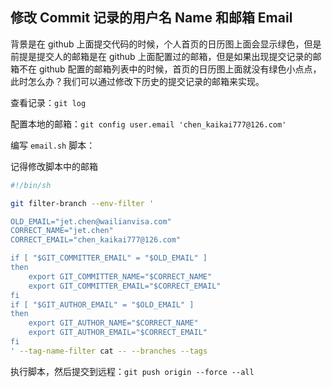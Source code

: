 ## 修改 Commit 记录的用户名 Name 和邮箱 Email

背景是在 github 上面提交代码的时候，个人首页的日历图上面会显示绿色，但是前提是提交人的邮箱是在 github 上面配置过的邮箱，但是如果出现提交记录的邮箱不在 github 配置的邮箱列表中的时候，首页的日历图上面就没有绿色小点点，此时怎么办？我们可以通过修改下历史的提交记录的邮箱来实现。

查看记录：`git log`

配置本地的邮箱：`git config user.email 'chen_kaikai777@126.com'`

编写 `email.sh` 脚本：

记得修改脚本中的邮箱

``` bash
#!/bin/sh

git filter-branch --env-filter '

OLD_EMAIL="jet.chen@wailianvisa.com"
CORRECT_NAME="jet.chen"
CORRECT_EMAIL="chen_kaikai777@126.com"

if [ "$GIT_COMMITTER_EMAIL" = "$OLD_EMAIL" ]
then
    export GIT_COMMITTER_NAME="$CORRECT_NAME"
    export GIT_COMMITTER_EMAIL="$CORRECT_EMAIL"
fi
if [ "$GIT_AUTHOR_EMAIL" = "$OLD_EMAIL" ]
then
    export GIT_AUTHOR_NAME="$CORRECT_NAME"
    export GIT_AUTHOR_EMAIL="$CORRECT_EMAIL"
fi
' --tag-name-filter cat -- --branches --tags
```

执行脚本，然后提交到远程：`git push origin --force --all`